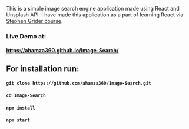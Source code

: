 This is a simple image search engine application made using React and Unsplash API. I have made this application as a part of learning React via [Stephen Grider course](https://www.udemy.com/user/sgslo/).

### Live Demo at: 
#### https://ahamza360.github.io/Image-Search/


## For installation run:

#### `git clone https://github.com/ahamza360/Image-Search.git`
#### `cd Image-Search`
#### `npm install`
#### `npm start`
